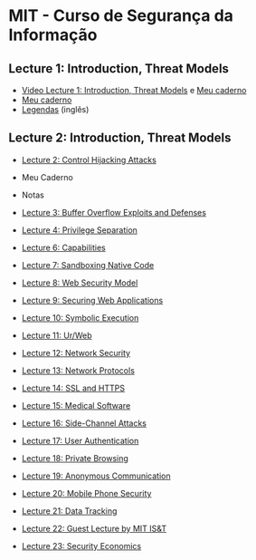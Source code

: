 # MIT - Curso de Segurança da Informação
## Lecture 1: Introduction, Threat Models
- [Video Lecture 1: Introduction, Threat Models](https://ocw.mit.edu/courses/electrical-engineering-and-computer-science/6-858-computer-systems-security-fall-2014/video-lectures/lecture-1-introduction-threat-models) e [Meu caderno](https://docs.google.com/document/d/1wEAqXLNMJlESEKcD2F6Odkq2OvO3XD8HNW2abtO1qE8/edit?usp=sharing)
- [Meu caderno](https://docs.google.com/document/d/1wEAqXLNMJlESEKcD2F6Odkq2OvO3XD8HNW2abtO1qE8/edit?usp=sharing)
- [Legendas](https://docs.google.com/document/d/1EJbmIHT41hcqclFH3h31u0VUqJ69b2Co3cieWwj6H7I/edit?usp=sharing) (inglês)

## Lecture 2: Introduction, Threat Models
- [Lecture 2: Control Hijacking Attacks](https://ocw.mit.edu/courses/electrical-engineering-and-computer-science/6-858-computer-systems-security-fall-2014/video-lectures/lecture-2-control-hijacking-attacks/)
- Meu Caderno
- Notas 


- [Lecture 3: Buffer Overflow Exploits and Defenses](https://ocw.mit.edu/courses/electrical-engineering-and-computer-science/6-858-computer-systems-security-fall-2014/video-lectures/lecture-3-buffer-overflow-exploits-and-defenses)
- [Lecture 4: Privilege Separation](https://ocw.mit.edu/courses/electrical-engineering-and-computer-science/6-858-computer-systems-security-fall-2014/video-lectures/lecture-3-buffer-overflow-exploits-and-defenses)
- [Lecture 6: Capabilities](https://ocw.mit.edu/courses/electrical-engineering-and-computer-science/6-858-computer-systems-security-fall-2014/video-lectures/lecture-6-capabilities)
- [Lecture 7: Sandboxing Native Code](https://ocw.mit.edu/courses/electrical-engineering-and-computer-science/6-858-computer-systems-security-fall-2014/video-lectures/lecture-7-sandboxing-native-code)
- [Lecture 8: Web Security Model](https://ocw.mit.edu/courses/electrical-engineering-and-computer-science/6-858-computer-systems-security-fall-2014/video-lectures/lecture-8-web-security-model)
- [Lecture 9: Securing Web Applications](https://ocw.mit.edu/courses/electrical-engineering-and-computer-science/6-858-computer-systems-security-fall-2014/video-lectures/lecture-9-securing-web-applications)
- [Lecture 10: Symbolic Execution](https://ocw.mit.edu/courses/electrical-engineering-and-computer-science/6-858-computer-systems-security-fall-2014/video-lectures/lecture-10-symbolic-execution)
- [Lecture 11: Ur/Web](https://ocw.mit.edu/courses/electrical-engineering-and-computer-science/6-858-computer-systems-security-fall-2014/video-lectures/lecture-11-ur-web)
- [Lecture 12: Network Security](https://ocw.mit.edu/courses/electrical-engineering-and-computer-science/6-858-computer-systems-security-fall-2014/video-lectures/lecture-12-network-security)
- [Lecture 13: Network Protocols](https://ocw.mit.edu/courses/electrical-engineering-and-computer-science/6-858-computer-systems-security-fall-2014/video-lectures/lecture-13-network-protocols)
- [Lecture 14: SSL and HTTPS](https://ocw.mit.edu/courses/electrical-engineering-and-computer-science/6-858-computer-systems-security-fall-2014/video-lectures/lecture-14-ssl-and-https)
- [Lecture 15: Medical Software](https://ocw.mit.edu/courses/electrical-engineering-and-computer-science/6-858-computer-systems-security-fall-2014/video-lectures/lecture-15-medical-software)
- [Lecture 16: Side-Channel Attacks](https://ocw.mit.edu/courses/electrical-engineering-and-computer-science/6-858-computer-systems-security-fall-2014/video-lectures/lecture-16-side-channel-attacks)
- [Lecture 17: User Authentication](https://ocw.mit.edu/courses/electrical-engineering-and-computer-science/6-858-computer-systems-security-fall-2014/video-lectures/lecture-17-user-authentication)
- [Lecture 18: Private Browsing](https://ocw.mit.edu/courses/electrical-engineering-and-computer-science/6-858-computer-systems-security-fall-2014/video-lectures/lecture-18-private-browsing)
- [Lecture 19: Anonymous Communication]()
- [Lecture 20: Mobile Phone Security]()
- [Lecture 21: Data Tracking]()
- [Lecture 22: Guest Lecture by MIT IS&T]()
- [Lecture 23: Security Economics]()
